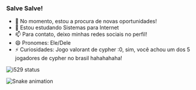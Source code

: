 ### Salve Salve!
- 🔭 No momento, estou a procura de novas oportunidades!
- 🌱 Estou estudando Sistemas para Internet
- 📫 Para contato, deixo minhas redes sociais no perfil!
- 😄 Pronomes: Ele/Dele
- ⚡ Curiosidades: Jogo valorant de cypher :0, sim, você achou um dos 5 jogadores de cypher no brasil hahahahaha! 


![i529 status](https://github-readme-stats.vercel.app/api?username=i529&show_icons=true&theme=transparent)

<!--Snaking game for LuigiGF
    Git - LuigiGF
-->

![Snake animation](https://github.com/LuigiGF/LuigiGF/blob/output/github-contribution-grid-snake.svg)
